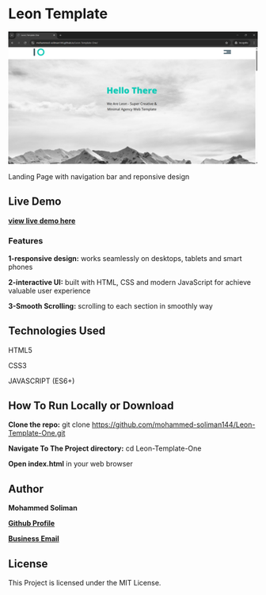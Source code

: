 # Leon Template

![Project Screenshot](IMG/link-preview-screenshot.png)

Landing Page with navigation bar and reponsive design

## Live Demo

**[view live demo here](https://mohammed-soliman144.github.io/Leon-Template-One/)**

### Features

**1-responsive design:** works seamlessly on desktops, tablets and smart phones

**2-interactive UI:** built with HTML, CSS and modern JavaScript for achieve valuable user experience

**3-Smooth Scrolling:** scrolling to each section in smoothly way

## Technologies Used

HTML5

CSS3

JAVASCRIPT (ES6+)

## How To Run Locally or Download

**Clone the repo:** git clone https://github.com/mohammed-soliman144/Leon-Template-One.git

**Navigate To The Project directory:** cd Leon-Template-One

**Open index.html** in your web browser

## Author

**Mohammed Soliman**

**[Github Profile](https://github.com/mohammed-soliman144)**

**[Business Email](mohammed-soliman144@gmail.com)**

## License

This Project is licensed under the MIT License.


